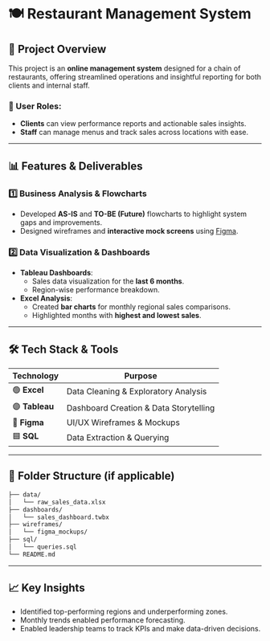 # 🍽️ Restaurant Management System

## 📌 Project Overview
This project is an **online management system** designed for a chain of restaurants, offering streamlined operations and insightful reporting for both clients and internal staff.

### 👥 User Roles:
- **Clients** can view performance reports and actionable sales insights.
- **Staff** can manage menus and track sales across locations with ease.

---

## 📊 Features & Deliverables

### 1️⃣ Business Analysis & Flowcharts
- Developed **AS-IS** and **TO-BE (Future)** flowcharts to highlight system gaps and improvements.
- Designed wireframes and **interactive mock screens** using [Figma](https://www.figma.com/).

### 2️⃣ Data Visualization & Dashboards
- **Tableau Dashboards**:
  - Sales data visualization for the **last 6 months**.
  - Region-wise performance breakdown.
- **Excel Analysis**:
  - Created **bar charts** for monthly regional sales comparisons.
  - Highlighted months with **highest and lowest sales**.

---

## 🛠️ Tech Stack & Tools

| Technology | Purpose |
|------------|---------|
| 🟢 **Excel** | Data Cleaning & Exploratory Analysis |
| 🟣 **Tableau** | Dashboard Creation & Data Storytelling |
| 🎨 **Figma** | UI/UX Wireframes & Mockups |
| 🟦 **SQL** | Data Extraction & Querying |

---

## 📁 Folder Structure (if applicable)

```bash
├── data/
│   └── raw_sales_data.xlsx
├── dashboards/
│   └── sales_dashboard.twbx
├── wireframes/
│   └── figma_mockups/
├── sql/
│   └── queries.sql
└── README.md
```

---

## 📈 Key Insights
- Identified top-performing regions and underperforming zones.
- Monthly trends enabled performance forecasting.
- Enabled leadership teams to track KPIs and make data-driven decisions.
